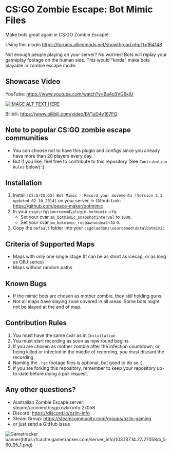 # CS:GO Zombie Escape: Bot Mimic Files
Make bots great again in CS:GO Zombie Escape! 

Using this plugin https://forums.alliedmods.net/showthread.php?t=164148

Not enough people playing on your server? No worries! Bots will replay your gameplay footage on the human side. This would "kinda" make bots playable in zombie escape mode.

## Showcase Video
YouTube: https://www.youtube.com/watch?v=Ba4o3VG9xjU 

[![IMAGE ALT TEXT HERE](https://yt-embed.live/embed?v=Ba4o3VG9xjU)](https://www.youtube.com/watch?v=Ba4o3VG9xjU)

Bilibili: https://www.bilibili.com/video/BV1uD4y167FQ

## Note to popular CS:GO zombie escape communities
* You can choose not to have this plugin and configs since you already have more than 20 players every day. 
* But if you like, feel free to contribute to this repository (See `Contribution Rules` below) :)

## Installation
1. Install `[CS:S/CS:GO] Bot Mimic - Record your movements (Version 2.1 updated 02.10.2014)` on your server -> Github Link: https://github.com/peace-maker/botmimic
2. In your `csgo\cfg\sourcemod\plugin.botmimic.cfg`:
    * Set your cvar `sm_botmimic_snapshotinterval` to `1000`.
    * Set your cvar `sm_botmimic_respawnondeath` to `0`.
3. Copy the `default` folder into your `csgo\addons\sourcemod\data\botmimic`


## Criteria of Supported Maps
* Maps with only one single stage (It can be as short as icecap, or as long as OBJ series)
* Maps without random paths

## Known Bugs
* If the mimic bots are chosen as mother zombie, they still holding guns.
* Not all maps have slaying zone covered in all areas. Some bots might not be slayed at the end of map.

## Contribution Rules
1. You must have the same cvar as in `Installation`
2. You must start recording as soon as new round begins.
3. If you are chosen as mother zombie after the infection countdown, or being killed or infected in the middle of recording, you must discard the recording.
4. Naming the `.rec` footage files is optional, but good to do so :)
5. If you are forking this repository, remember to keep your repository up-to-date before doing a pull request.

## Any other questions?
* Australian Zombie Escape server: steam://connect/csgo.ozlin.info:27058
* Discord: https://discord.io/ozlin-info
* Steam Group: https://steamcommunity.com/groups/ozlin-gaming
* or just send a GitHub issue

![Gametracker banner(https://cache.gametracker.com/server_info/103.137.14.27:27058/b_560_95_1.png)](https://cache.gametracker.com/server_info/103.137.14.27:27058/b_560_95_1.png)
